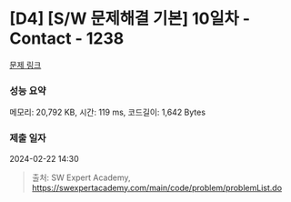 # [D4] [S/W 문제해결 기본] 10일차 - Contact - 1238 

[문제 링크](https://swexpertacademy.com/main/code/problem/problemDetail.do?contestProbId=AV15B1cKAKwCFAYD) 

### 성능 요약

메모리: 20,792 KB, 시간: 119 ms, 코드길이: 1,642 Bytes

### 제출 일자

2024-02-22 14:30



> 출처: SW Expert Academy, https://swexpertacademy.com/main/code/problem/problemList.do